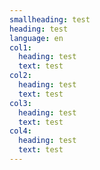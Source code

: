 ```yaml
---
smallheading: test
heading: test
language: en
col1:
  heading: test
  text: test
col2:
  heading: test
  text: test
col3:
  heading: test
  text: test
col4:
  heading: test
  text: test
---
```

